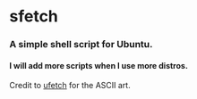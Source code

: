 # sfetch

### A simple shell script for Ubuntu. 
#### I will add more scripts when I use more distros.
Credit to [ufetch](https://gitlab.com/jschx/ufetch) for the ASCII art.

